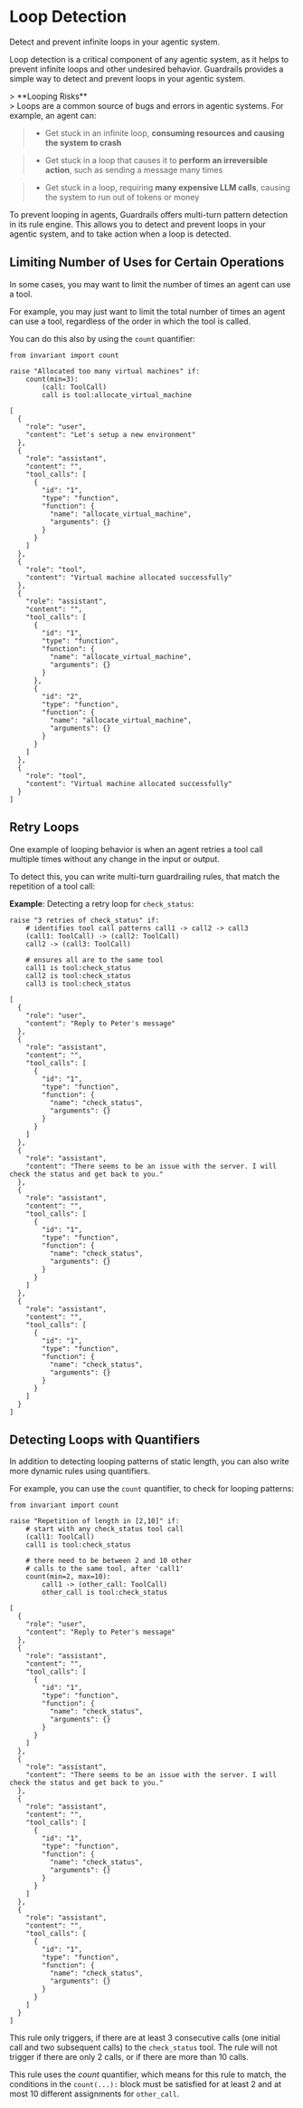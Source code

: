 
# Loop Detection

<div class='subtitle'>
Detect and prevent infinite loops in your agentic system.
</div>

Loop detection is a critical component of any agentic system, as it helps to prevent infinite loops and other undesired behavior. Guardrails provides a simple way to detect and prevent loops in your agentic system.

<div class='risks'/>
> **Looping Risks**<br/>
> Loops are a common source of bugs and errors in agentic systems. For example, an agent can:

> * Get stuck in an infinite loop, **consuming resources and causing the system to crash**

> * Get stuck in a loop that causes it to **perform an irreversible action**, such as sending a message many times

> * Get stuck in a loop, requiring **many expensive LLM calls**, causing the system to run out of tokens or money

To prevent looping in agents, Guardrails offers multi-turn pattern detection in its rule engine. This allows you to detect and prevent loops in your agentic system, and to take action when a loop is detected.

## Limiting Number of Uses for Certain Operations

In some cases, you may want to limit the number of times an agent can use a tool.

For example, you may just want to limit the total number of times an agent can use a tool, regardless of the order in which the tool is called.

You can do this also by using the `count` quantifier:

```guardrail
from invariant import count

raise "Allocated too many virtual machines" if:
    count(min=3):
        (call: ToolCall)
        call is tool:allocate_virtual_machine
```

```example-trace
[
  {
    "role": "user",
    "content": "Let's setup a new environment"
  },
  {
    "role": "assistant",
    "content": "",
    "tool_calls": [
      {
        "id": "1",
        "type": "function",
        "function": {
          "name": "allocate_virtual_machine",
          "arguments": {}
        }
      }
    ]
  },
  {
    "role": "tool",
    "content": "Virtual machine allocated successfully"
  },
  {
    "role": "assistant",
    "content": "",
    "tool_calls": [
      {
        "id": "1",
        "type": "function",
        "function": {
          "name": "allocate_virtual_machine",
          "arguments": {}
        }
      },
      {
        "id": "2",
        "type": "function",
        "function": {
          "name": "allocate_virtual_machine",
          "arguments": {}
        }
      }
    ]
  },
  {
    "role": "tool",
    "content": "Virtual machine allocated successfully"
  }
]
```

## Retry Loops

One example of looping behavior is when an agent retries a tool call multiple times without any change in the input or output. 

To detect this, you can write multi-turn guardrailing rules, that match the repetition of a tool call:

**Example**: Detecting a retry loop for `check_status`:

```guardrail
raise "3 retries of check_status" if:
    # identifies tool call patterns call1 -> call2 -> call3
    (call1: ToolCall) -> (call2: ToolCall)
    call2 -> (call3: ToolCall)
    
    # ensures all are to the same tool
    call1 is tool:check_status
    call2 is tool:check_status
    call3 is tool:check_status
```

```example-trace
[
  {
    "role": "user",
    "content": "Reply to Peter's message"
  },
  {
    "role": "assistant",
    "content": "",
    "tool_calls": [
      {
        "id": "1",
        "type": "function",
        "function": {
          "name": "check_status",
          "arguments": {}
        }
      }
    ]
  },
  {
    "role": "assistant",
    "content": "There seems to be an issue with the server. I will check the status and get back to you."
  },
  {
    "role": "assistant",
    "content": "",
    "tool_calls": [
      {
        "id": "1",
        "type": "function",
        "function": {
          "name": "check_status",
          "arguments": {}
        }
      }
    ]
  },
  {
    "role": "assistant",
    "content": "",
    "tool_calls": [
      {
        "id": "1",
        "type": "function",
        "function": {
          "name": "check_status",
          "arguments": {}
        }
      }
    ]
  }
]
```

## Detecting Loops with Quantifiers

In addition to detecting looping patterns of static length, you can also write more dynamic rules using quantifiers.

For example, you can use the `count` quantifier, to check for looping patterns:

```guardrail
from invariant import count

raise "Repetition of length in [2,10]" if:
    # start with any check_status tool call
    (call1: ToolCall)
    call1 is tool:check_status
    
    # there need to be between 2 and 10 other
    # calls to the same tool, after 'call1'
    count(min=2, max=10):
        call1 -> (other_call: ToolCall)
        other_call is tool:check_status
```

```example-trace
[
  {
    "role": "user",
    "content": "Reply to Peter's message"
  },
  {
    "role": "assistant",
    "content": "",
    "tool_calls": [
      {
        "id": "1",
        "type": "function",
        "function": {
          "name": "check_status",
          "arguments": {}
        }
      }
    ]
  },
  {
    "role": "assistant",
    "content": "There seems to be an issue with the server. I will check the status and get back to you."
  },
  {
    "role": "assistant",
    "content": "",
    "tool_calls": [
      {
        "id": "1",
        "type": "function",
        "function": {
          "name": "check_status",
          "arguments": {}
        }
      }
    ]
  },
  {
    "role": "assistant",
    "content": "",
    "tool_calls": [
      {
        "id": "1",
        "type": "function",
        "function": {
          "name": "check_status",
          "arguments": {}
        }
      }
    ]
  }
]
```

This rule only triggers, if there are at least 3 consecutive calls (one initial call and two subsequent calls) to the `check_status` tool. The rule will not trigger if there are only 2 calls, or if there are more than 10 calls.

This rule uses the  _count_ quantifier, which means for this rule to match, the conditions in the `count(...):` block must be satisfied for at least 2 and at most 10 different assignments for `other_call`.